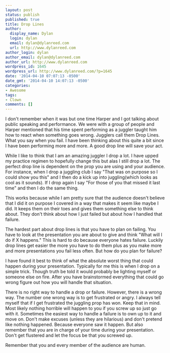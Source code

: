 ```yaml
---
layout: post
status: publish
published: true
title: Drop Lines
author:
  display_name: Dylan
  login: dylan
  email: dylan@dylanreed.com
  url: http://www.dylanreed.com
author_login: dylan
author_email: dylan@dylanreed.com
author_url: http://www.dylanreed.com
wordpress_id: 1645
wordpress_url: http://www.dylanreed.com/?p=1645
date: '2014-04-10 07:07:13 -0500'
date_gmt: '2014-04-10 14:07:13 -0500'
categories:
- Awesome
tags:
- Clown
comments: []
---
```

<p>I don't remember when it was but one time Harper and I got talking about public speaking and performance. We were with a group of people and Harper mentioned that his time spent performing as a juggler taught him how to react when something goes wrong. Jugglers call them Drop Lines. What you say when you fail. I have been thinking about this quite a bit since I have been performing more and more. A good drop line will save your act.</p>
<p>While I like to think that I am an amazing juggler I drop a lot. I have upped my practice regimen to hopefully change this but alas I still drop a lot. The perfect drop line is dependent on the prop you are using and your audience. For instance, when I drop a juggling club I say "That was on purpose so I could show you this" and I then do a kick up into juggling(which looks as cool as it sounds). If I drop again I say "For those of you that missed it last time" and then I do the same thing.</p>
<p>This works because while I am pretty sure that the audience doesn't believe that I did it on purpose I covered in a way that makes it seem like maybe I did. It keeps them on their toes and gives them something else to think about. They don't think about how I just failed but about how I handled that failure.</p>
<p>The hardest part about drop lines is that you have to plan on failing. You have to look at the presentation you are about to give and think "What will I do if X happens." This is hard to do because everyone hates failure. Luckily drop lines get easier the more you have to do them plus as you make more and more presentations you fail less often. But how do you plan for failure?</p>
<p>I have found it best to think of what the absolute worst thing that could happen during your presentation. Typically for me this is when I drop on a simple trick. Though truth be told it would probably be lighting myself or someone else on fire. After you have brainstormed everything that could go wrong figure out how you will handle that situation.</p>
<p>There is no right way to handle a drop or failure. However, there is a wrong way. The number one wrong way is to get frustrated or angry. I always tell myself that if I get frustrated the juggling prop has won. Keep that in mind. Most likely nothing horrible will happen to you if you screw up so just go with it. Sometimes the easiest way to handle a failure is to own up to it and move on. Don't make excuses (unless they are hilarious) and don't pretend like nothing happened. Because everyone saw it happen. But also remember that you are in charge of your time during your presentation. Don't get flustered and let the focus be that you screwed up.</p>
<p>Remember that you and every member of the audience are human.</p>
